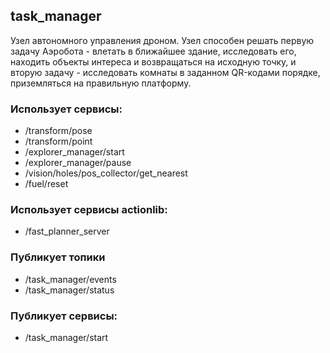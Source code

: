 ## task_manager

Узел автономного управления дроном. Узел способен решать первую задачу Аэробота - влетать в ближайшее здание, исследовать его, находить объекты интереса и возвращаться на исходную точку, и вторую задачу - исследовать комнаты в заданном QR-кодами порядке, приземляться на правильную платформу.

### Использует сервисы:

- /transform/pose
- /transform/point
- /explorer_manager/start
- /explorer_manager/pause
- /vision/holes/pos_collector/get_nearest
- /fuel/reset

### Использует сервисы actionlib:

- /fast_planner_server

### Публикует топики

- /task_manager/events
- /task_manager/status

### Публикует сервисы:

- /task_manager/start
